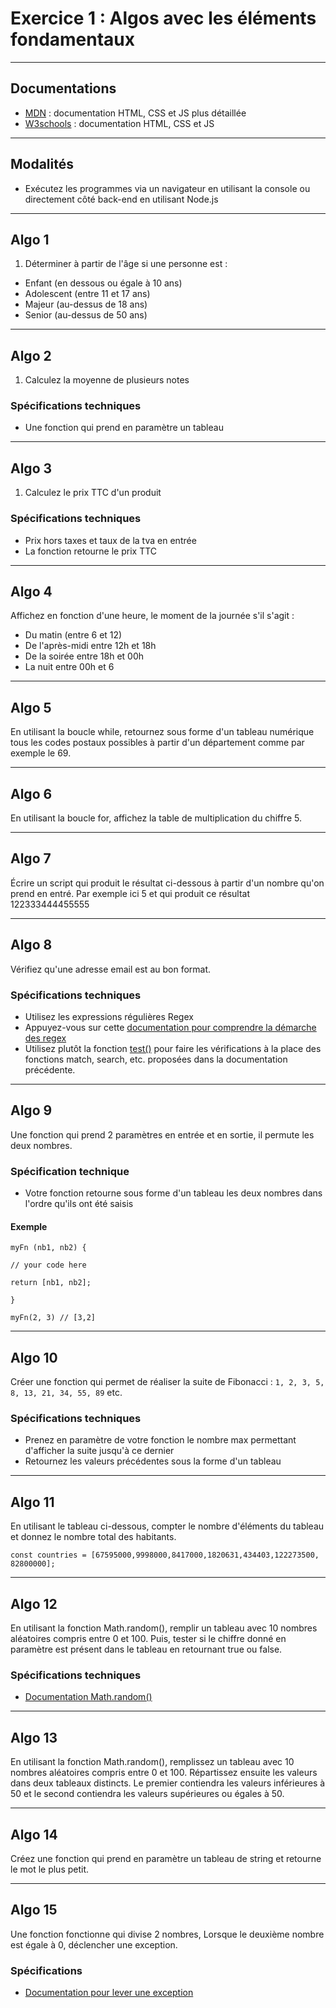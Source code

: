 # Exercice 1 : Algos avec les éléments fondamentaux

---

## Documentations

- [MDN](https://developer.mozilla.org/fr/) : documentation HTML, CSS et JS plus détaillée
- [W3schools](https://www.w3schools.com/) : documentation HTML, CSS et JS

---

## Modalités

- Exécutez les programmes via un navigateur en utilisant la console ou directement côté back-end en utilisant Node.js

---

## Algo 1

1. Déterminer à partir de l'âge si une personne est :
- Enfant (en dessous ou égale à 10 ans)
- Adolescent (entre 11 et 17 ans)
- Majeur (au-dessus de 18 ans)
- Senior (au-dessus de 50 ans)

---

## Algo 2

1. Calculez la moyenne de plusieurs notes

### Spécifications techniques

- Une fonction qui prend en paramètre un tableau

---

## Algo 3

1. Calculez le prix TTC d'un produit

### Spécifications techniques

- Prix hors taxes et taux de la tva en entrée
- La fonction retourne le prix TTC

---

## Algo 4

Affichez en fonction d'une heure, le moment de la journée s'il s'agit :
- Du matin (entre 6 et 12)
- De l'après-midi entre 12h et 18h
- De la soirée entre 18h et 00h
- La nuit entre 00h et 6

---

## Algo 5

En utilisant la boucle while, retournez sous forme d'un tableau numérique tous les codes postaux possibles à partir d'un département comme par exemple le 69.

---

## Algo 6

En utilisant la boucle for, affichez la table de multiplication du chiffre 5.

---

## Algo 7

Écrire un script qui produit le résultat ci-dessous à partir d'un nombre qu'on prend en entré. Par exemple ici 5 et qui produit ce résultat 122333444455555

---

## Algo 8

Vérifiez qu'une adresse email est au bon format.

### Spécifications techniques

- Utilisez les expressions régulières Regex
- Appuyez-vous sur cette [documentation pour comprendre la démarche des regex](https://fireship.io/lessons/regex-cheat-sheet-js/)
- Utilisez plutôt la fonction [test()](https://developer.mozilla.org/en-US/docs/Web/JavaScript/Reference/Global_Objects/RegExp/test) pour faire les vérifications à la place des fonctions match, search, etc. proposées dans la documentation précédente.

---

## Algo 9

Une fonction qui prend 2 paramètres en entrée et en sortie, il permute les deux nombres.

### Spécification technique

- Votre fonction retourne sous forme d'un tableau les deux nombres dans l'ordre qu'ils ont été saisis

#### Exemple

`myFn (nb1, nb2) {`

`// your code here`

`return [nb1, nb2];`

`}`

`myFn(2, 3) // [3,2]`

---

## Algo 10

Créer une fonction qui permet de réaliser la suite de Fibonacci : `1, 2, 3, 5, 8, 13, 21, 34, 55, 89` etc.

### Spécifications techniques

- Prenez en paramètre de votre fonction le nombre max permettant d'afficher la suite jusqu'à ce dernier
- Retournez les valeurs précédentes sous la forme d'un tableau

---

## Algo 11

En utilisant le tableau ci-dessous, compter le nombre d'éléments du tableau et donnez le nombre total des habitants.

`
const countries = [67595000,9998000,8417000,1820631,434403,122273500, 82800000];
`

---

## Algo 12

En utilisant la fonction Math.random(), remplir un tableau avec 10 nombres aléatoires compris entre 0 et 100. Puis, tester si le chiffre donné en paramètre est présent dans le tableau en retournant true ou false.

### Spécifications techniques

- [Documentation Math.random()](https://developer.mozilla.org/fr/docs/Web/JavaScript/Reference/Global_Objects/Math/random)

---

## Algo 13

En utilisant la fonction Math.random(), remplissez un tableau avec 10 nombres aléatoires compris entre 0 et 100.
Répartissez ensuite les valeurs dans deux tableaux distincts. Le premier contiendra les valeurs inférieures à 50 et le second contiendra les valeurs supérieures ou égales à 50.

---

## Algo 14

Créez une fonction qui prend en paramètre un tableau de string et retourne le mot le plus petit.

---

## Algo 15

Une fonction fonctionne qui divise 2 nombres,
Lorsque le deuxième nombre est égale à 0, déclencher une exception.


### Spécifications

- [Documentation pour lever une exception](https://developer.mozilla.org/fr/docs/Web/JavaScript/Reference/Statements/throw)

